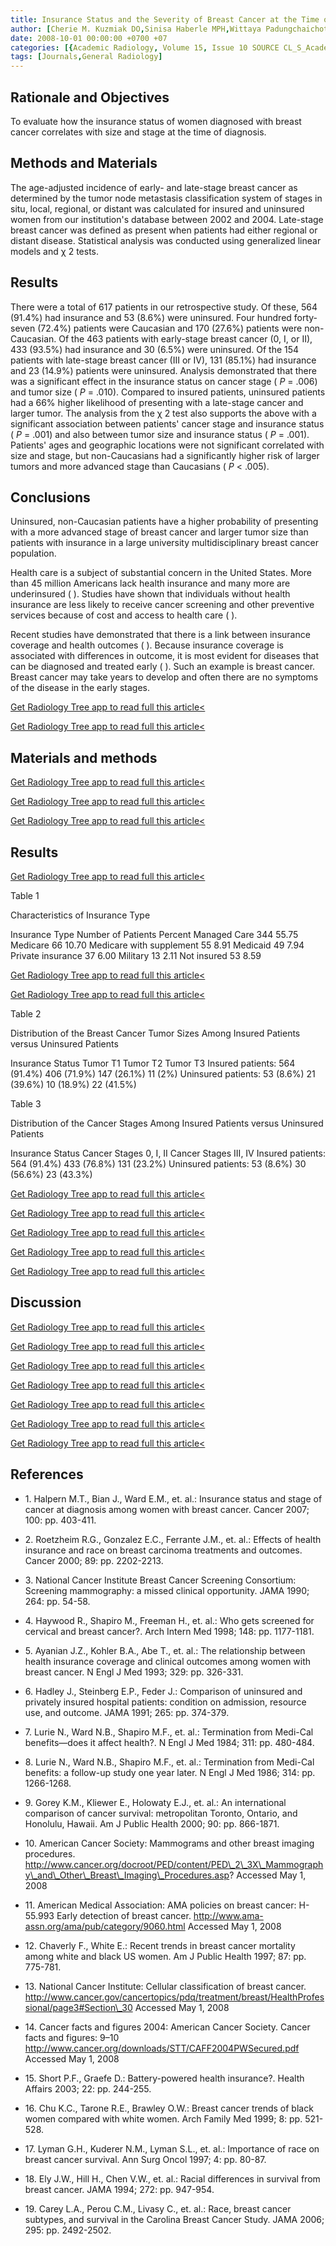 ```yaml
---
title: Insurance Status and the Severity of Breast Cancer at the Time of Diagnosis
author: [Cherie M. Kuzmiak DO,Sinisa Haberle MPH,Wittaya Padungchaichote MD,Donglin Zeng PhD,Elodia Cole MS,Etta D. Pisano MD]
date: 2008-10-01 00:00:00 +0700 +07
categories: [{Academic Radiology, Volume 15, Issue 10 SOURCE CL_S_AcademicRadiologyVolume15Issue10 1}]
tags: [Journals,General Radiology]
---
```

## Rationale and Objectives

To evaluate how the insurance status of women diagnosed with breast cancer correlates with size and stage at the time of diagnosis.

## Methods and Materials

The age-adjusted incidence of early- and late-stage breast cancer as determined by the tumor node metastasis classification system of stages in situ, local, regional, or distant was calculated for insured and uninsured women from our institution's database between 2002 and 2004. Late-stage breast cancer was defined as present when patients had either regional or distant disease. Statistical analysis was conducted using generalized linear models and χ  2 tests.

## Results

There were a total of 617 patients in our retrospective study. Of these, 564 (91.4%) had insurance and 53 (8.6%) were uninsured. Four hundred forty-seven (72.4%) patients were Caucasian and 170 (27.6%) patients were non-Caucasian. Of the 463 patients with early-stage breast cancer (0, I, or II), 433 (93.5%) had insurance and 30 (6.5%) were uninsured. Of the 154 patients with late-stage breast cancer (III or IV), 131 (85.1%) had insurance and 23 (14.9%) patients were uninsured. Analysis demonstrated that there was a significant effect in the insurance status on cancer stage ( _P_ = .006) and tumor size ( _P_ = .010). Compared to insured patients, uninsured patients had a 66% higher likelihood of presenting with a late-stage cancer and larger tumor. The analysis from the χ  2 test also supports the above with a significant association between patients' cancer stage and insurance status ( _P_ = .001) and also between tumor size and insurance status ( _P_ = .001). Patients' ages and geographic locations were not significant correlated with size and stage, but non-Caucasians had a significantly higher risk of larger tumors and more advanced stage than Caucasians ( _P_ < .005).

## Conclusions

Uninsured, non-Caucasian patients have a higher probability of presenting with a more advanced stage of breast cancer and larger tumor size than patients with insurance in a large university multidisciplinary breast cancer population.

Health care is a subject of substantial concern in the United States. More than 45 million Americans lack health insurance and many more are underinsured ( ). Studies have shown that individuals without health insurance are less likely to receive cancer screening and other preventive services because of cost and access to health care ( ).

Recent studies have demonstrated that there is a link between insurance coverage and health outcomes ( ). Because insurance coverage is associated with differences in outcome, it is most evident for diseases that can be diagnosed and treated early ( ). Such an example is breast cancer. Breast cancer may take years to develop and often there are no symptoms of the disease in the early stages.

[Get Radiology Tree app to read full this article<](https://clinicalpub.com/app)

[Get Radiology Tree app to read full this article<](https://clinicalpub.com/app)

## Materials and methods

[Get Radiology Tree app to read full this article<](https://clinicalpub.com/app)

[Get Radiology Tree app to read full this article<](https://clinicalpub.com/app)

[Get Radiology Tree app to read full this article<](https://clinicalpub.com/app)

## Results

[Get Radiology Tree app to read full this article<](https://clinicalpub.com/app)

Table 1


Characteristics of Insurance Type


Insurance Type Number of Patients Percent Managed Care 344 55.75 Medicare 66 10.70 Medicare with supplement 55 8.91 Medicaid 49 7.94 Private insurance 37 6.00 Military 13 2.11 Not insured 53 8.59

[Get Radiology Tree app to read full this article<](https://clinicalpub.com/app)

[Get Radiology Tree app to read full this article<](https://clinicalpub.com/app)

Table 2


Distribution of the Breast Cancer Tumor Sizes Among Insured Patients versus Uninsured Patients


Insurance Status Tumor T1 Tumor T2 Tumor T3 Insured patients: 564 (91.4%) 406 (71.9%) 147 (26.1%) 11 (2%) Uninsured patients: 53 (8.6%) 21 (39.6%) 10 (18.9%) 22 (41.5%)

Table 3


Distribution of the Cancer Stages Among Insured Patients versus Uninsured Patients


Insurance Status Cancer Stages 0, I, II Cancer Stages III, IV Insured patients: 564 (91.4%) 433 (76.8%) 131 (23.2%) Uninsured patients: 53 (8.6%) 30 (56.6%) 23 (43.3%)

[Get Radiology Tree app to read full this article<](https://clinicalpub.com/app)

[Get Radiology Tree app to read full this article<](https://clinicalpub.com/app)

[Get Radiology Tree app to read full this article<](https://clinicalpub.com/app)

[Get Radiology Tree app to read full this article<](https://clinicalpub.com/app)

[Get Radiology Tree app to read full this article<](https://clinicalpub.com/app)

## Discussion

[Get Radiology Tree app to read full this article<](https://clinicalpub.com/app)

[Get Radiology Tree app to read full this article<](https://clinicalpub.com/app)

[Get Radiology Tree app to read full this article<](https://clinicalpub.com/app)

[Get Radiology Tree app to read full this article<](https://clinicalpub.com/app)

[Get Radiology Tree app to read full this article<](https://clinicalpub.com/app)

[Get Radiology Tree app to read full this article<](https://clinicalpub.com/app)

[Get Radiology Tree app to read full this article<](https://clinicalpub.com/app)

## References

- 1\. Halpern M.T., Bian J., Ward E.M., et. al.: Insurance status and stage of cancer at diagnosis among women with breast cancer. Cancer 2007; 100: pp. 403-411.


- 2\. Roetzheim R.G., Gonzalez E.C., Ferrante J.M., et. al.: Effects of health insurance and race on breast carcinoma treatments and outcomes. Cancer 2000; 89: pp. 2202-2213.


- 3\. National Cancer Institute Breast Cancer Screening Consortium: Screening mammography: a missed clinical opportunity. JAMA 1990; 264: pp. 54-58.


- 4\. Haywood R., Shapiro M., Freeman H., et. al.: Who gets screened for cervical and breast cancer?. Arch Intern Med 1998; 148: pp. 1177-1181.


- 5\. Ayanian J.Z., Kohler B.A., Abe T., et. al.: The relationship between health insurance coverage and clinical outcomes among women with breast cancer. N Engl J Med 1993; 329: pp. 326-331.


- 6\. Hadley J., Steinberg E.P., Feder J.: Comparison of uninsured and privately insured hospital patients: condition on admission, resource use, and outcome. JAMA 1991; 265: pp. 374-379.


- 7\. Lurie N., Ward N.B., Shapiro M.F., et. al.: Termination from Medi-Cal benefits—does it affect health?. N Engl J Med 1984; 311: pp. 480-484.


- 8\. Lurie N., Ward N.B., Shapiro M.F., et. al.: Termination from Medi-Cal benefits: a follow-up study one year later. N Engl J Med 1986; 314: pp. 1266-1268.


- 9\. Gorey K.M., Kliewer E., Holowaty E.J., et. al.: An international comparison of cancer survival: metropolitan Toronto, Ontario, and Honolulu, Hawaii. Am J Public Health 2000; 90: pp. 866-1871.


- 10\. American Cancer Society: Mammograms and other breast imaging procedures. http://www.cancer.org/docroot/PED/content/PED\_2\_3X\_Mammography\_and\_Other\_Breast\_Imaging\_Procedures.asp? Accessed May 1, 2008


- 11\. American Medical Association: AMA policies on breast cancer: H-55.993 Early detection of breast cancer. http://www.ama-assn.org/ama/pub/category/9060.html Accessed May 1, 2008


- 12\. Chaverly F., White E.: Recent trends in breast cancer mortality among white and black US women. Am J Public Health 1997; 87: pp. 775-781.


- 13\. National Cancer Institute: Cellular classification of breast cancer. http://www.cancer.gov/cancertopics/pdq/treatment/breast/HealthProfessional/page3#Section\_30 Accessed May 1, 2008


- 14\. Cancer facts and figures 2004: American Cancer Society. Cancer facts and figures: 9–10 http://www.cancer.org/downloads/STT/CAFF2004PWSecured.pdf Accessed May 1, 2008


- 15\. Short P.F., Graefe D.: Battery-powered health insurance?. Health Affairs 2003; 22: pp. 244-255.


- 16\. Chu K.C., Tarone R.E., Brawley O.W.: Breast cancer trends of black women compared with white women. Arch Family Med 1999; 8: pp. 521-528.


- 17\. Lyman G.H., Kuderer N.M., Lyman S.L., et. al.: Importance of race on breast cancer survival. Ann Surg Oncol 1997; 4: pp. 80-87.


- 18\. Ely J.W., Hill H., Chen V.W., et. al.: Racial differences in survival from breast cancer. JAMA 1994; 272: pp. 947-954.


- 19\. Carey L.A., Perou C.M., Livasy C., et. al.: Race, breast cancer subtypes, and survival in the Carolina Breast Cancer Study. JAMA 2006; 295: pp. 2492-2502.